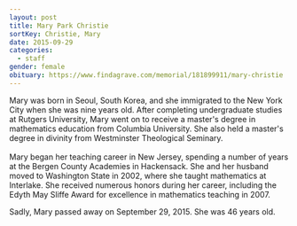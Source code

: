 ```yaml
---
layout: post
title: Mary Park Christie
sortKey: Christie, Mary
date: 2015-09-29
categories:
  - staff
gender: female
obituary: https://www.findagrave.com/memorial/181899911/mary-christie
---
```

Mary was born in Seoul, South Korea, and she immigrated to the New York City when she was nine years old. After completing undergraduate studies at Rutgers University, Mary went on to receive a master's degree in mathematics education from Columbia University. She also held a master's degree in divinity from Westminster Theological Seminary.\
\
Mary began her teaching career in New Jersey, spending a number of years at the Bergen County Academies in Hackensack. She and her husband moved to Washington State in 2002, where she taught mathematics at Interlake. She received numerous honors during her career, including the Edyth May Sliffe Award for excellence in mathematics teaching in 2007.

Sadly, Mary passed away on September 29, 2015. She was 46 years old.